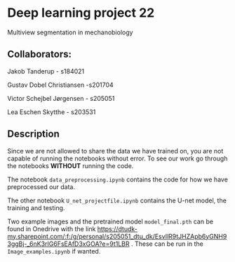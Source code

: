 # Deep learning project 22

Multiview segmentation in mechanobiology

## Collaborators:

Jakob Tanderup - s184021

Gustav Dobel Christiansen -s201704

Victor Schejbel Jørgensen - s205051

Lea Eschen Skytthe - s203531

## Description
Since we are not allowed to share the data we have trained on, you are not capable of running the notebooks without error. To see our work go through the notebooks **WITHOUT** running the code.  

The notebook `data_preprocessing.ipynb` contains the code for how we have preprocessed our data.

The other notebook `U_net_projectfile.ipynb` contains the U-net model, the training and testing.

Two example images and the pretrained model `model_final.pth` can be found in Onedrive with the link https://dtudk-my.sharepoint.com/:f:/g/personal/s205051_dtu_dk/EsvIlR9tJHZApb6yGNH93ggBj-_6nK3rIG6FsEAfD3xGOA?e=9t1LBR . These can be run in the `Image_examples.ipynb` if wanted.
